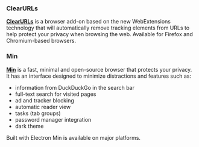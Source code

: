 ### ClearURLs
[**ClearURLs**](https://gitlab.com/KevinRoebert/ClearUrls) is a browser add-on based on the new WebExtensions technology that will automatically remove tracking elements from URLs to help protect your privacy when browsing the web. Available for Firefox and Chromium-based browsers.

### Min
[**Min**](https://minbrowser.org/) is a fast, minimal and open-source browser that protects your privacy. It has an interface designed to minimize distractions and features such as:

- information from DuckDuckGo in the search bar
- full-text search for visited pages
- ad and tracker blocking
- automatic reader view
- tasks (tab groups)
- password manager integration
- dark theme

Built with Electron Min is available on major platforms.
